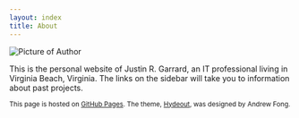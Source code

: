 ```yaml
---
layout: index
title: About
---
```


![Picture of Author](https://s3.amazonaws.com/jrg-resume/profile.png)

This is the personal website of Justin R. Garrard, an IT professional living in Virginia Beach, Virginia. The links on the sidebar will take you to information about past projects.


<sup>This page is hosted on [GitHub Pages](https://pages.github.com/). The theme, [Hydeout](https://github.com/fongandrew/hydeout), was designed by Andrew Fong.</sup>
